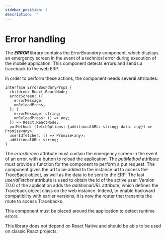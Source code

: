 ```yaml
---
sidebar_position: 3
description: ''
---
```


# Error handling

The **_ERROR_** library contains the _ErrorBoundary_ component, which displays an emergency screen in the event of a technical error during execution of the mobile application. This component detects errors and sends a traceback to the web ERP.

In order to perform these actions, the component needs several attributes:

```tsx
interface ErrorBoundaryProps {
  children: React.ReactNode;
  errorScreen: ({
    errorMessage,
    onReloadPress,
  }: {
    errorMessage: string;
    onReloadPress: () => any;
  }) => React.ReactNode;
  putMethod: (fetchOptions: {additionalURL: string; data: any}) => Promise<any>;
  userIdfetcher: () => Promise<any>;
  additionalURL: string;
}
```

The _errorScreen_ attribute must contain the emergency screen in the event of an error, with a button to reload the application. The _putMethod_ attribute must provide a function for the component to perform a put request. The component gives the url to be added to the instance url to access the TraceBack object, as well as the data to be sent to the ERP. The last _userIdFetcher_ attribute is used to obtain the id of the active user. Version 7.0.0 of the application adds the _additionalURL_ attribute, which defines the Traceback object class on the web instance. Indeed, to enable backward compatibility with earlier versions, it is now the router that transmits the route to access Tracebacks.

This component must be placed around the application to detect runtime errors.

This library does not depend on React Native and should be able to be used on classic React projects.

